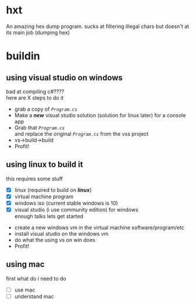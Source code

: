 # hxt
An amazing hex dump program. sucks at filtering illegal chars but doesn't at its main job (dumping hex)
# buildin
## using visual studio on windows
bad at compiling c#????<br>
here are X steps to do it<br>
- grab a copy of _`Program.cs`_<br>
- Make a ***new*** visual studio solution (solution for linux later) for a console app<br>
- Grab that _`Program.cs`_<br> and replace the original _`Program.cs`_ from the vss project<br>
- vs->build->build
- Profit!
## using linux to build it
this requires some stuff<br>
- [x] linux (required to build on ***linux***)
- [x] virtual machine program
- [x] windows iso (current stable windows is 10)
- [x] visual studio (i use community edition) for windows<br>
enough talks lets get started<br>
- create a new windows vm in the virtual machine software/program/etc
- install visual studio on the windows vm
- do what the using vs on win does
- Profit!
## using mac
first what do _i_ need to do
- [ ] use mac
- [ ] understand mac
